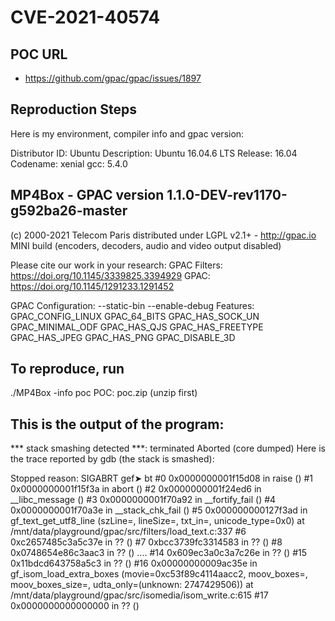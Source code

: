 # CVE-2021-40574

## POC URL
- https://github.com/gpac/gpac/issues/1897

## Reproduction Steps 
Here is my environment, compiler info and gpac version:

Distributor ID:	Ubuntu
Description:	Ubuntu 16.04.6 LTS
Release:	16.04
Codename:	xenial
gcc: 5.4.0

## MP4Box - GPAC version 1.1.0-DEV-rev1170-g592ba26-master
(c) 2000-2021 Telecom Paris distributed under LGPL v2.1+ - http://gpac.io
	MINI build (encoders, decoders, audio and video output disabled)

Please cite our work in your research:
	GPAC Filters: https://doi.org/10.1145/3339825.3394929
	GPAC: https://doi.org/10.1145/1291233.1291452

GPAC Configuration: --static-bin --enable-debug
Features: GPAC_CONFIG_LINUX GPAC_64_BITS GPAC_HAS_SOCK_UN GPAC_MINIMAL_ODF GPAC_HAS_QJS GPAC_HAS_FREETYPE GPAC_HAS_JPEG GPAC_HAS_PNG  GPAC_DISABLE_3D
## To reproduce, run

./MP4Box -info poc
POC:
poc.zip
(unzip first)

## This is the output of the program:

*** stack smashing detected ***: <unknown> terminated
Aborted (core dumped)
Here is the trace reported by gdb (the stack is smashed):

Stopped reason: SIGABRT
gef➤  bt
#0  0x0000000001f15d08 in raise ()
#1  0x0000000001f15f3a in abort ()
#2  0x0000000001f24ed6 in __libc_message ()
#3  0x0000000001f70a92 in __fortify_fail ()
#4  0x0000000001f70a3e in __stack_chk_fail ()
#5  0x000000000127f3ad in gf_text_get_utf8_line (szLine=<optimized out>, lineSize=<optimized out>, txt_in=<optimized out>, unicode_type=0x0) at /mnt/data/playground/gpac/src/filters/load_text.c:337
#6  0xc2657485c3a5c37e in ?? ()
#7  0xbcc3739fc3314583 in ?? ()
#8  0x0748654e86c3aac3 in ?? ()
....
#14 0x609ec3a0c3a7c26e in ?? ()
#15 0x11bdcd643758a5c3 in ?? ()
#16 0x00000000009ac35e in gf_isom_load_extra_boxes (movie=0xc53f89c4114aacc2, moov_boxes=<optimized out>, moov_boxes_size=<optimized out>, udta_only=(unknown: 2747429506)) at /mnt/data/playground/gpac/src/isomedia/isom_write.c:615
#17 0x0000000000000000 in ?? ()